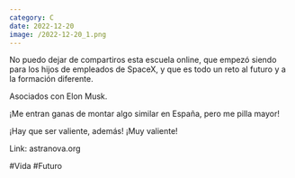```yaml
--- 
category: C 
date: 2022-12-20 
image: /2022-12-20_1.png 
--- 
```


No puedo dejar de compartiros esta escuela online, que empezó siendo para los hijos de empleados de SpaceX, y que es todo un reto al futuro y a la formación diferente. 

Asociados con Elon Musk. 

¡Me entran ganas de montar algo similar en España, pero me pilla mayor!

¡Hay que ser valiente, además! ¡Muy valiente!

Link: astranova.org

#Vida #Futuro